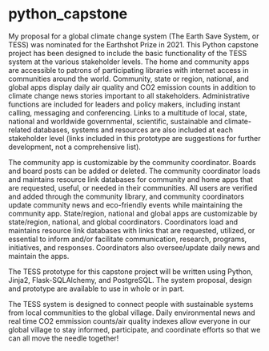 # python_capstone
My proposal for a global climate change system (The Earth Save System, or TESS) was nominated for the Earthshot Prize in 2021. This Python capstone project has been designed to include the basic functionality of the TESS system at the various stakeholder levels. The home and community apps are accessible to patrons of participating libraries with internet access in communities around the world. Community, state or region, national, and global apps display daily air quality and CO2 emission counts in addition to climate change news stories important to all stakeholders. Administrative functions are included for leaders and policy makers, including instant calling,  messaging and conferencing. Links to a multitude of local, state, national and worldwide governmental, scientific, sustainable and climate-related databases, systems and resources are also included at each stakeholder level (links included in this prototype are suggestions for further development, not a comprehensive list).

The community app is customizable by the community coordinator. Boards and board posts can be added or deleted. The community coordinator loads and maintains resource link databases for community and home apps that are requested, useful, or needed in their communities. All users are verified and added through the community library, and community coordinators update community news and eco-friendly events while maintaining the community app. State/region, national and global apps are customizable by state/region, national, and global coordinators. Coordinators load and maintains resource link databases with links that are requested, utilized, or essential to inform and/or facilitate communication, research, programs, initiatives, and responses. Coordinators also oversee/update daily news and maintain the apps.

The TESS prototype for this capstone project will be written using Python, Jinja2, Flask-SQLAlchemy, and PostgreSQL. The system proposal, design and prototype are available to use in whole or in part.

The TESS system is designed to connect people with sustainable systems from local communities to the global village. Daily environmental news and real time CO2 emmission counts/air quality indexes allow everyone in our global village to stay informed, participate, and coordinate efforts so that we can all move the needle together!
